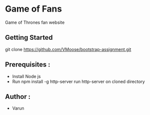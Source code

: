 # Game of Fans
Game of Thrones fan website

## Getting Started
git clone https://github.com/VMoose/bootstrap-assignment.git

## Prerequisites :
* Install Node js
* Run npm install -g http-server 
run http-server on cloned directory

## Author : 
* Varun
